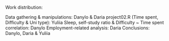 Work distribution:

Data gathering & manipulations: Danylo & Daria
project02.R (Time spent, Difficulty & Uni type): Yuliia
Sleep, self-study ratio & Difficulty ~ Time spent correlation: Danylo
Employment-related analysis: Daria
Conclusions: Danylo, Daria & Yuliia
